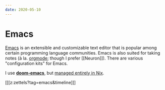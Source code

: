 ```yaml
---
date: 2020-05-10
---
```


# Emacs

[Emacs](https://www.gnu.org/software/emacs/) is an extensible and customizable text editor that is popular among certain programming language communities. Emacs is also suited for taking notes (à la. [orgmode](https://orgmode.org/); though I prefer [[Neuron]]). There are various "configuration kits" for Emacs. 

I use [**doom-emacs**](https://github.com/hlissner/doom-emacs), but [managed entirely in Nix](https://github.com/srid/nix-config/blob/master/nix/doom-emacs.nix).

[[[z:zettels?tag=emacs&timeline]]]
